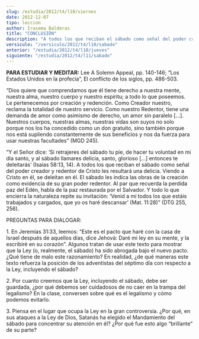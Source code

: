 ```yaml
---
slug: /estudia/2012/t4/l10/viernes
date: 2012-12-07
tipo: leccion
author: Irasema Balderas
title: "CONCLUSIÓN"
description: "A todos los que reciban el sábado como señal del poder creador y redentor de Cristo les resultará una delicia. Viendo a Cristo en él, se deleitan en él. El sábado les indica las obras de la creación como evidencia de su gran poder redentor."
versiculo: "/versiculo/2012/t4/l10/sabado"
anterior: "/estudia/2012/t4/l10/jueves"
siguiente: "/estudia/2012/t4/l11/sabado"
---
```


**PARA ESTUDIAR Y MEDITAR:** Lee A Solemn Appeal, pp. 140-146; “Los Estados Unidos en la profecía”, El conflicto de los siglos, pp. 486-503.

“Dios quiere que comprendamos que él tiene derecho a nuestra mente, nuestra alma, nuestro cuerpo y nuestro espíritu; a todo lo que poseemos. Le pertenecemos por creación y redención. Como Creador nuestro, reclama la totalidad de nuestro servicio. Como nuestro Redentor, tiene una demanda de amor como asimismo de derecho, un amor sin paralelo [...]. Nuestros cuerpos, nuestras almas, nuestras vidas son suyos no solo porque nos los ha concedido como un don gratuito, sino también porque nos está supliendo constantemente de sus beneficios y nos da fuerza para usar nuestras facultades” (MGD 245).

“Y el Señor dice: ‘Si retrajeres del sábado tu pie, de hacer tu voluntad en mi día santo, y al sábado llamares delicia, santo, glorioso [...] entonces te deleitarás’ (Isaías 58:13, 14). A todos los que reciban el sábado como señal del poder creador y redentor de Cristo les resultará una delicia. Viendo a Cristo en él, se deleitan en él. El sábado les indica las obras de la creación como evidencia de su gran poder redentor. Al par que recuerda la perdida paz del Edén, habla de la paz restaurada por el Salvador. Y todo lo que encierra la naturaleza repite su invitación: ‘Venid a mí todos los que estáis trabajados y cargados, que yo os haré descansar’ (Mat. 11:28)” (DTG 255, 256).

PREGUNTAS PARA DIALOGAR:

1\. En Jeremías 31:33, leemos: “Este es el pacto que haré con la casa de Israel después de aquellos días, dice Jehová: Daré mi ley en su mente, y la escribiré en su corazón”. Algunos tratan de usar este texto para mostrar que la Ley (o, realmente, el sábado) ha sido abrogada bajo el nuevo pacto. ¿Qué tiene de malo este razonamiento? En realidad, ¿de qué maneras este texto refuerza la posición de los adventistas del séptimo día con respecto a la Ley, incluyendo el sábado?

2\. Por cuanto creemos que la Ley, incluyendo el sábado, debe ser guardada, ¿por qué debemos ser cuidadosos de no caer en la trampa del legalismo? En la clase, conversen sobre qué es el legalismo y cómo podemos evitarlo.

3\. Piensa en el lugar que ocupa la Ley en la gran controversia. ¿Por qué, en sus ataques a la Ley de Dios, Satanás ha elegido el Mandamiento del sábado para concentrar su atención en él? ¿Por qué fue esto algo “brillante” de su parte?
